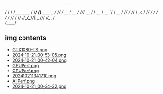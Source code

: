     __  __            __       ___            
   / / / /___  ____  / /______/ (_)___  ____ _
  / /_/ / __ \/ __ \/ //_/ __  / / __ \/ __ `/
 / __  / /_/ / /_/ / ,< / /_/ / / / / / /_/ / 
/_/ /_/\____/\____/_/|_|\__,_/_/_/ /_/\__, /  
                                     /____/   
## img contents

- [GTX1080-TS.png](img/GTX1080-TS.png)
- [2024-10-21_00-53-05.png](img/2024-10-21_00-53-05.png)
- [2024-10-21_00-42-04.png](img/2024-10-21_00-42-04.png)
- [GPUPerf.png](img/GPUPerf.png)
- [CPUPerf.png](img/CPUPerf.png)
- [202410211341710.png](img/202410211341710.png)
- [AllPerf.png](img/AllPerf.png)
- [2024-10-21_00-34-32.png](img/2024-10-21_00-34-32.png)
